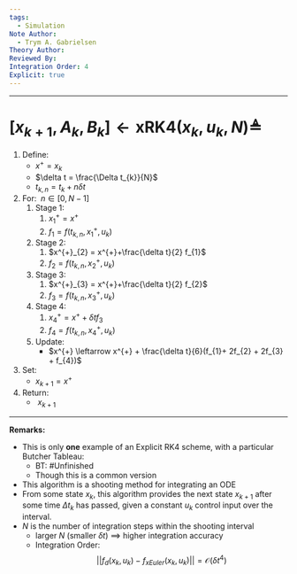 ```yaml
---
tags:
  - Simulation
Note Author:
  - Trym A. Gabrielsen
Theory Author: 
Reviewed By: 
Integration Order: 4
Explicit: true
---
```

---
# $[x_{k+1},A_{k},B_{k}] \leftarrow \text{xRK4}(x_{k},u_{k},N) \triangleq$

1) $\text{Define:}$
	- $x^{+} = x_{k}$
	- $\delta t = \frac{\Delta t_{k}}{N}$
	- $t_{k,n} = t_{k}+n\delta t$
2) $\text{For:} ~~ n\in[0,N-1]$
	1) $\text{Stage 1:}$
		1) $x^{+}_{1} = x^{+}$
		4) $f_{1} = f(t_{k,n},x^{+}_{1},u_{k})$
	2) $\text{Stage 2:}$
		1) $x^{+}_{2} = x^{+}+\frac{\delta t}{2} f_{1}$
		4) $f_{2} = f(t_{k,n},x^{+}_{2},u_{k})$
	3) $\text{Stage 3:}$
		1) $x^{+}_{3} = x^{+}+\frac{\delta t}{2} f_{2}$
		2) $f_{3} = f(t_{k,n},x^{+}_{3},u_{k})$
	4) $\text{Stage 4:}$
		1) $x^{+}_{4} = x^{+}+\delta t f_{3}$
		2) $f_{4} = f(t_{k,n},x^{+}_{4},u_{k})$
	5) $\text{Update:}$
		- $x^{+} \leftarrow x^{+} + \frac{\delta t}{6}(f_{1}+ 2f_{2} + 2f_{3} + f_{4})$
1) $\text{Set:}$
	- $x_{k+1} = x^{+}$
2) $\text{Return:}$
	- $~x_{k+1}$
---


**Remarks:**
- This is only **one** example of an Explicit RK4 scheme, with a particular Butcher Tableau:
	- BT: #Unfinished 
	- Though this is a common version
- This algorithm is a shooting method for integrating an ODE
- From some state $x_{k}$, this algorithm provides the next state $x_{k+1}$ after some time $\Delta t_{k}$ has passed, given a constant $u_{k}$ control input over the interval.
- $N$ is the number of integration steps within the shooting interval
	- larger $N$ (smaller $\delta t$) $\implies$ higher integration accuracy
	- Integration Order:$$||f_{d}(x_{k},u_{k}) - f_{xEuler}(x_{k},u_{k})|| = \mathcal{O}(\delta t^{4})$$

